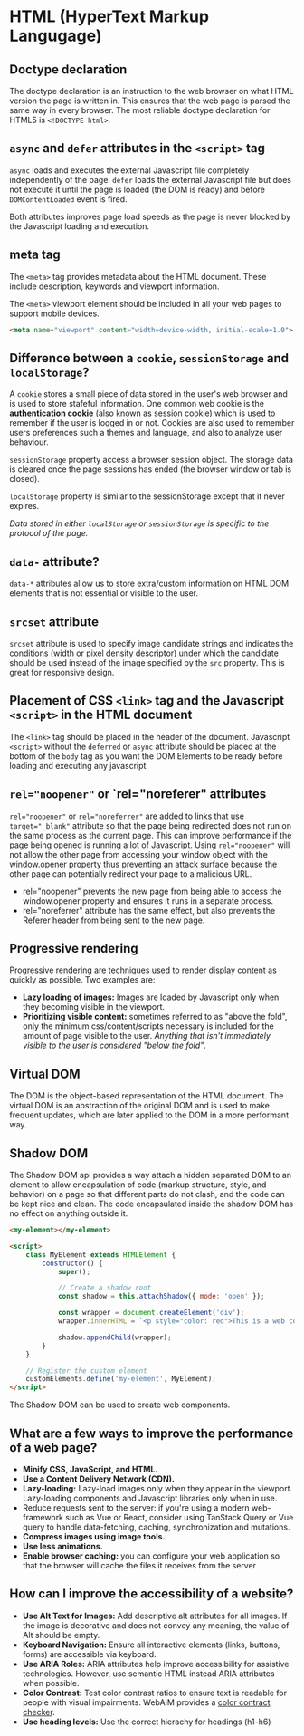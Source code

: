 # HTML (HyperText Markup Langugage)

## Doctype declaration

The doctype declaration is an instruction to the web browser on what HTML version the page is written in. This ensures that the web page is parsed the same way in every browser. The most reliable doctype declaration for HTML5 is `<!DOCTYPE html>`.

## `async` and `defer` attributes in the `<script>` tag

`async` loads and executes the external Javascript file completely independently of the page. 
`defer` loads the external Javascript file but does not execute it until the page is loaded (the DOM is ready) and before `DOMContentLoaded` event is fired.

Both attributes improves page load speeds as the page is never blocked by the Javascript loading and execution.

## meta tag

The `<meta>` tag provides metadata about the HTML document. These include description, keywords and viewport information.

The `<meta>` viewport element should be included in all your web pages to support mobile devices.

```HTML
<meta name="viewport" content="width=device-width, initial-scale=1.0">
```

## Difference between a `cookie`, `sessionStorage` and `localStorage`?

A `cookie` stores a small piece of data stored in the user's web browser and is used to store stafeful information. One common web cookie is the **authentication cookie** (also known as session cookie) which is used to remember if the user is logged in or not. Cookies are also used to remember users preferences such a themes and language, and also to analyze user behaviour.

`sessionStorage` property access a browser session object. The storage data is cleared once the page sessions has ended (the browser window or tab is closed).

`localStorage` property is similar to the sessionStorage except that it never expires.

*Data stored in either `localStorage` or `sessionStorage` is specific to the protocol of the page.*


## `data-` attribute?

`data-*` attributes allow us to store extra/custom information on HTML DOM elements that is not essential or visible to the user.


## `srcset` attribute

`srcset` attribute is used to specify image candidate strings and indicates the conditions (width or pixel density descriptor) under which the candidate should be used instead of the image specified by the `src` property. This is great for responsive design.



## Placement of CSS `<link>` tag and the Javascript `<script>` in the HTML document

The `<link>` tag should be placed in the header of the document. Javascript `<script>` without the `deferred` or `async` attribute should be placed at the bottom of the `body` tag as you want the DOM Elements to be ready before loading and executing any javascript.

## `rel="noopener"` or `rel="noreferer" attributes

`rel="noopener"` or `rel="noreferrer"` are added to links that use `target="_blank"` attribute so that the page being redirected does not run on the same process as the current page. This can improve performance if the page being opened is running a lot of Javascript. Using `rel="noopener"` will not allow the other page from accessing your window object with the window.opener property thus preventing an attack surface because the other page can potentially redirect your page to a malicious URL.

* rel="noopener" prevents the new page from being able to access the window.opener property and ensures it runs in a separate process.
* rel="noreferrer" attribute has the same effect, but also prevents the Referer header from being sent to the new page.

## Progressive rendering

Progressive rendering are techniques used to render display content as quickly as possible. Two examples are:

* **Lazy loading of images:** Images are loaded by Javascript only when they becoming visible in the viewport.
* **Prioritizing visible content:** sometimes referred to as "above the fold", only the minimum css/content/scripts necessary is included for the amount of page visible to the user. *Anything that isn't immediately visible to the user is considered "below the fold"*.

## Virtual DOM

The DOM is the object-based representation of the HTML document. The virtual DOM is an abstraction of the original DOM and is used to make frequent updates, which are later applied to the DOM in a more performant way.

## Shadow DOM

The Shadow DOM api provides a way attach a hidden separated DOM to an element to allow encapsulation of code (markup structure, style, and behavior) on a page so that different parts do not clash, and the code can be kept nice and clean. The code encapsulated inside the shadow DOM has no effect on anything outside it.

```html
<my-element></my-element>

<script>
    class MyElement extends HTMLElement {
        constructor() {
            super();

            // Create a shadow root
            const shadow = this.attachShadow({ mode: 'open' });

            const wrapper = document.createElement('div');
            wrapper.innerHTML = `<p style="color: red">This is a web component</p>`;

            shadow.appendChild(wrapper);
        }
    }

    // Register the custom element
    customElements.define('my-element', MyElement);    
</script>
```

The Shadow DOM can be used to create web components.

## What are a few ways to improve the performance of a web page?

- **Minify CSS, JavaScript, and HTML.**
- **Use a Content Delivery Network (CDN).**
- **Lazy-loading:** Lazy-load images only when they appear in the viewport. Lazy-loading components and Javascript libraries only when in use.
- Reduce requests sent to the server: if you're using a modern web-framework such as Vue or React, consider using TanStack Query or Vue query to handle data-fetching, caching, synchronization and mutations.
- **Compress images using image tools.** 
- **Use less animations.**
- **Enable browser caching:** you can configure your web application so that the browser will cache the files it receives from the server

## How can I improve the accessibility of a website?
- **Use Alt Text for Images:** Add descriptive alt attributes for all images. If the image is decorative and does not convey any meaning, the value of Alt should be empty.
- **Keyboard Navigation:** Ensure all interactive elements (links, buttons, forms) are accessible via keyboard.
- **Use ARIA Roles:** ARIA attributes help improve accessibility for assistive technologies. However, use semantic HTML instead ARIA attributes when possible.
- **Color Contrast:** Test color contrast ratios to ensure text is readable for people with visual impairments. WebAIM provides a [color contract checker](https://webaim.org/resources/contrastchecker/).
- **Use heading levels:** Use the correct hierachy for headings (h1-h6)


